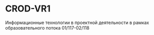 # CROD-VR1
Информационные технологии в проектной деятельности в рамках образовательного потока 01/117-02/118
